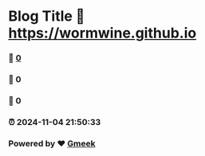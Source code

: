 # Blog Title :link: https://wormwine.github.io 
### :page_facing_up: [0](https://wormwine.github.io/tag.html) 
### :speech_balloon: 0 
### :hibiscus: 0 
### :alarm_clock: 2024-11-04 21:50:33 
### Powered by :heart: [Gmeek](https://github.com/Meekdai/Gmeek)
